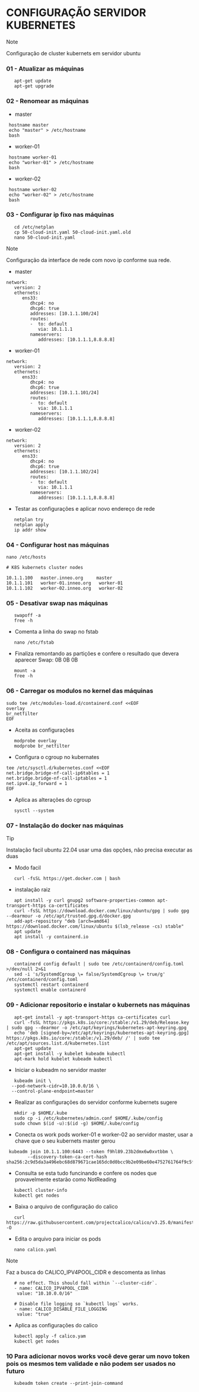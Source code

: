 # CONFIGURAÇÃO SERVIDOR KUBERNETES

> [!NOTE]
> Configuração de cluster kubernets em servidor ubuntu

### 01 - Atualizar as máquinas

```
   apt-get update
   apt-get upgrade
```

### 02 - Renomear as máquinas
   
- master
```
 hostname master
 echo "master" > /etc/hostname
 bash
```
- worker-01
```
 hostname worker-01
 echo "worker-01" > /etc/hostname
 bash
```
- worker-02
```
 hostname worker-02
 echo "worker-02" > /etc/hostname
 bash
```

### 03 - Configurar ip fixo nas máquinas
```
   cd /etc/netplan
   cp 50-cloud-init.yaml 50-cloud-init.yaml.old
   nano 50-cloud-init.yaml
```
> [!NOTE]
> Configuração da interface de rede com novo ip conforme sua rede.

- master
```
network:
   version: 2
   ethernets:
      ens33:
         dhcp4: no
         dhcp6: true
         addresses: [10.1.1.100/24]
         routes:
         -  to: default
            via: 10.1.1.1
         nameservers:
            addresses: [10.1.1.1,8.8.8.8]
```
- worker-01
```
network:
   version: 2
   ethernets:
      ens33:
         dhcp4: no
         dhcp6: true
         addresses: [10.1.1.101/24]
         routes:
         -  to: default
            via: 10.1.1.1
         nameservers:
            addresses: [10.1.1.1,8.8.8.8]
```
- worker-02
```
network:
   version: 2
   ethernets:
      ens33:
         dhcp4: no
         dhcp6: true
         addresses: [10.1.1.102/24]
         routes:
         -  to: default
            via: 10.1.1.1
         nameservers:
            addresses: [10.1.1.1,8.8.8.8]
```

- Testar as configurações e aplicar novo endereço de rede
```
   netplan try
   netplan apply
   ip addr show
```

### 04 - Configurar host nas máquinas
```
nano /etc/hosts

# K8S kubernets cluster nodes
   
10.1.1.100   master.inneo.org     master
10.1.1.101   worker-01.inneo.org   worker-01
10.1.1.102   worker-02.inneo.org   worker-02
```
### 05 - Desativar swap nas máquinas
```
   swapoff -a
   free -h   
```
- Comenta a linha do swap no fstab
```
   nano /etc/fstab
```
- Finaliza remontando as partições e confere o resultado que devera aparecer Swap: 0B 0B 0B
```
   mount -a
   free -h
```

### 06 - Carregar os modulos no kernel das máquinas
```
sudo tee /etc/modules-load.d/containerd.conf <<EOF
overlay
br_netfilter
EOF
```

- Aceita as configurações
```
   modprobe overlay
   modprobe br_netfilter
```

- Configura o cgroup no kubernates
```
tee /etc/sysctl.d/kubernetes.conf <<EOF
net.bridge.bridge-nf-call-ip6tables = 1
net.bridge.bridge-nf-call-iptables = 1
net.ipv4.ip_forward = 1
EOF
```
- Aplica as alterações do cgroup
```
   sysctl --system
```

### 07 - Instalação do docker nas máquinas
> [!TIP]
> Instalação facil ubuntu 22.04 usar uma das opções, não precisa executar as duas

- Modo facil
```
   curl -fsSL https://get.docker.com | bash
```

- instalação raiz
```
   apt install -y curl gnupg2 software-properties-common apt-transport-https ca-certificates
   curl -fsSL https://download.docker.com/linux/ubuntu/gpg | sudo gpg --dearmour -o /etc/apt/trusted.gpg.d/docker.gpg
   add-apt-repository "deb [arch=amd64] https://download.docker.com/linux/ubuntu $(lsb_release -cs) stable"
   apt update
   apt install -y containerd.io
```

### 08 - Configura o containerd nas máquinas
```
   containerd config default | sudo tee /etc/containerd/config.toml >/dev/null 2>&1
   sed -i 's/SystemdCgroup \= false/SystemdCgroup \= true/g' /etc/containerd/config.toml
   systemctl restart containerd
   systemctl enable containerd
```

### 09 - Adicionar repositorio e instalar o kubernets nas máquinas
```
   apt-get install -y apt-transport-https ca-certificates curl
   curl -fsSL https://pkgs.k8s.io/core:/stable:/v1.29/deb/Release.key | sudo gpg --dearmor -o /etc/apt/keyrings/kubernetes-apt-keyring.gpg
   echo 'deb [signed-by=/etc/apt/keyrings/kubernetes-apt-keyring.gpg] https://pkgs.k8s.io/core:/stable:/v1.29/deb/ /' | sudo tee /etc/apt/sources.list.d/kubernetes.list
   apt-get update
   apt-get install -y kubelet kubeadm kubectl
   apt-mark hold kubelet kubeadm kubectl
```
- Iniciar o kubeadm no servidor master
```
   kubeadm init \
  --pod-network-cidr=10.10.0.0/16 \
  --control-plane-endpoint=master
```

- Realizar as configurações do servidor conforme kubernets sugere
```
   mkdir -p $HOME/.kube
   sudo cp -i /etc/kubernetes/admin.conf $HOME/.kube/config
   sudo chown $(id -u):$(id -g) $HOME/.kube/config
```

- Conecta os work pods worker-01 e worker-02 ao servidor master, usar a chave que o seu kubernets master gerou 
```
 kubeadm join 10.1.1.100:6443 --token f9hl89.23b2dmx6w0xvtbbm \
        --discovery-token-ca-cert-hash sha256:2c9d5da3a496ebc68d879671cae165dc0d0bcc9b2e09be60e4752761764f9c5f
```

- Consulta se esta tudo funcinando e confere os nodes que provavelmente estarão como NotReading
```
   kubectl cluster-info
   kubectl get nodes
```

- Baixa o arquivo de configuração do calico
```
   curl https://raw.githubusercontent.com/projectcalico/calico/v3.25.0/manifests/calico.yaml -O
```

- Edita o arquivo para iniciar os pods
```
   nano calico.yaml
```
> [!NOTE]
> Faz a busca do CALICO_IPV4POOL_CIDR e descomenta as linhas
```
   # no effect. This should fall within `--cluster-cidr`.
   - name: CALICO_IPV4POOL_CIDR
    value: "10.10.0.0/16"

   # Disable file logging so `kubectl logs` works.
   - name: CALICO_DISABLE_FILE_LOGGING
    value: "true"
```

- Aplica as configurações do calico
```
   kubectl apply -f calico.yam
   kubectl get nodes
```

### 10 Para adicionar novos works você deve gerar um novo token pois os mesmos tem validade e não podem ser usados no futuro
```
   kubeadm token create --print-join-command
```







